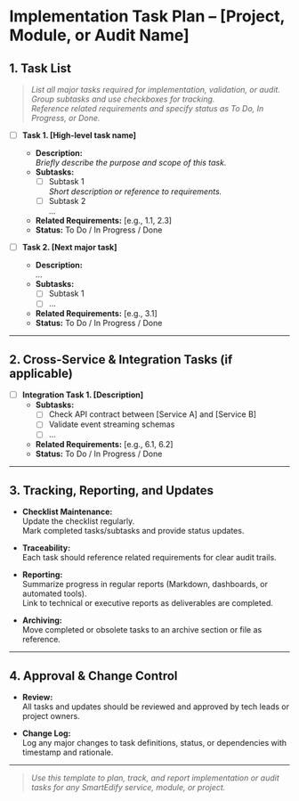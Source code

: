 # Implementation Task Plan – [Project, Module, or Audit Name]

## 1. Task List

> _List all major tasks required for implementation, validation, or audit.  
> Group subtasks and use checkboxes for tracking.  
> Reference related requirements and specify status as To Do, In Progress, or Done._

- [ ] **Task 1. [High-level task name]**
  - **Description:**  
    _Briefly describe the purpose and scope of this task._
  - **Subtasks:**
    - [ ] Subtask 1  
      _Short description or reference to requirements._
    - [ ] Subtask 2  
      _..._
  - **Related Requirements:** [e.g., 1.1, 2.3]
  - **Status:** To Do / In Progress / Done

- [ ] **Task 2. [Next major task]**
  - **Description:**  
    _..._
  - **Subtasks:**
    - [ ] Subtask 1
    - [ ] ...
  - **Related Requirements:** [e.g., 3.1]
  - **Status:** To Do / In Progress / Done

<!-- Repeat as necessary for all project tasks -->

---

## 2. Cross-Service & Integration Tasks (if applicable)

- [ ] **Integration Task 1. [Description]**
  - **Subtasks:**
    - [ ] Check API contract between [Service A] and [Service B]
    - [ ] Validate event streaming schemas
    - [ ] ...
  - **Related Requirements:** [e.g., 6.1, 6.2]
  - **Status:** To Do / In Progress / Done

---

## 3. Tracking, Reporting, and Updates

- **Checklist Maintenance:**  
  Update the checklist regularly.  
  Mark completed tasks/subtasks and provide status updates.

- **Traceability:**  
  Each task should reference related requirements for clear audit trails.

- **Reporting:**  
  Summarize progress in regular reports (Markdown, dashboards, or automated tools).  
  Link to technical or executive reports as deliverables are completed.

- **Archiving:**  
  Move completed or obsolete tasks to an archive section or file as reference.

---

## 4. Approval & Change Control

- **Review:**  
  All tasks and updates should be reviewed and approved by tech leads or project owners.

- **Change Log:**  
  Log any major changes to task definitions, status, or dependencies with timestamp and rationale.

---

> _Use this template to plan, track, and report implementation or audit tasks for any SmartEdify service, module, or project._
